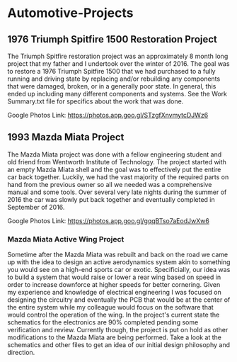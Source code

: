 # Automotive-Projects


## 1976 Triumph Spitfire 1500 Restoration Project
The Triumph Spitfire restoration project was an approximately 8 month long project that my father and I undertook over the winter of 2016. The goal was to restore a 1976 Triumph Spitfire 1500 that we had purchased to a fully running and driving state by replacing and/or rebuilding any components that were damaged, broken, or in a generally poor state. In general, this ended up including many different components and systems. See the Work Summary.txt file for specifics about the work that was done.

Google Photos Link: https://photos.app.goo.gl/STzgfXnvmytcDJWz6


## 1993 Mazda Miata Project
The Mazda Miata project was done with a fellow engineering student and old friend from Wentworth Institute of Technology. The project started with an empty Mazda Miata shell and the goal was to effectively put the entire car back together. Luckily, we had the vast majority of the required parts on hand from the previous owner so all we needed was a comprehensive manual and some tools. Over several very late nights during the summer of 2016 the car was slowly put back together and eventually completed in September of 2016. 

Google Photos Link: https://photos.app.goo.gl/gqqBTso7aEodJwXw6

### Mazda Miata Active Wing Project
 Sometime after the Mazda Miata was rebuilt and back on the road we came up with the idea to design an active aerodynamics system akin to something you would see on a high-end sports car or exotic. Specificially, our idea was to build a system that would raise or lower a rear wing based on speed in order to increase downforce at higher speeds for better cornering. Given my experience and knowledge of electrical engineering I was focused on designing the circuitry and eventually the PCB that would be at the center of the entire system while my colleague would focus on the software that would control the operation of the wing. In the project's current state the schematics for the electronics are 90% completed pending some verification and review. Currently though, the project is put on hold as other modifications to the Mazda Miata are being performed. Take a look at the schematics and other files to get an idea of our initial design philosophy and direction.
